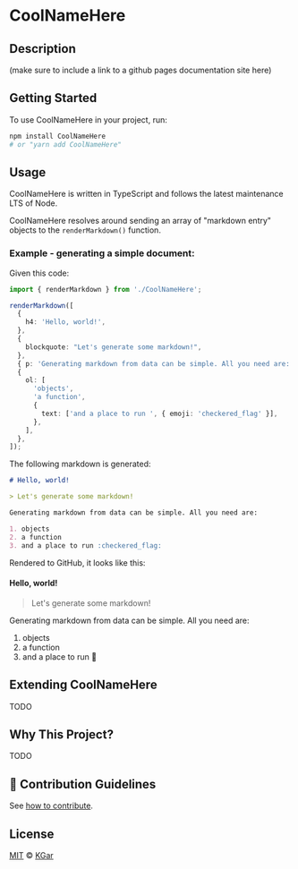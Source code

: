 # CoolNameHere

## Description

(make sure to include a link to a github pages documentation site here)

## Getting Started

To use CoolNameHere in your project, run:

```sh
npm install CoolNameHere
# or "yarn add CoolNameHere"
```

## Usage

CoolNameHere is written in TypeScript and follows the latest maintenance LTS of Node.

CoolNameHere resolves around sending an array of "markdown entry" objects to the `renderMarkdown()` function.

### **Example** - generating a simple document:

Given this code:

```ts
import { renderMarkdown } from './CoolNameHere';

renderMarkdown([
  {
    h4: 'Hello, world!',
  },
  {
    blockquote: "Let's generate some markdown!",
  },
  { p: 'Generating markdown from data can be simple. All you need are:' },
  {
    ol: [
      'objects',
      'a function',
      {
        text: ['and a place to run ', { emoji: 'checkered_flag' }],
      },
    ],
  },
]);
```

The following markdown is generated:

```md
# Hello, world!

> Let's generate some markdown!

Generating markdown from data can be simple. All you need are:

1. objects
2. a function
3. and a place to run :checkered_flag:
```

Rendered to GitHub, it looks like this:

#### Hello, world!

> Let's generate some markdown!

Generating markdown from data can be simple. All you need are:

1. objects
2. a function
3. and a place to run :checkered_flag:

## Extending CoolNameHere

TODO

## Why This Project?

TODO

## 🤝 Contribution Guidelines

See [how to contribute](https://github.com/kgar/data-driven-markdown/blob/main/CONTRIBUTING.md).

## License

[MIT](https://github.com/kgar/data-driven-markdown/blob/main/LICENSE) © [KGar](https://github.com/kgar)
